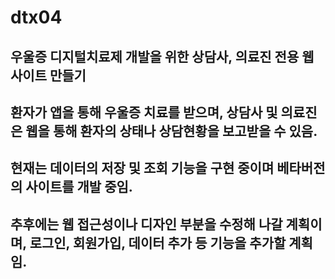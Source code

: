 # dtx04

## 우울증 디지털치료제 개발을 위한 상담사, 의료진 전용 웹사이트 만들기

## 환자가 앱을 통해 우울증 치료를 받으며, 상담사 및 의료진은 웹을 통해 환자의 상태나 상담현황을 보고받을 수 있음.

## 현재는 데이터의 저장 및 조회 기능을 구현 중이며 베타버전의 사이트를 개발 중임.

## 추후에는 웹 접근성이나 디자인 부분을 수정해 나갈 계획이며, 로그인, 회원가입, 데이터 추가 등 기능을 추가할 계획임. 
